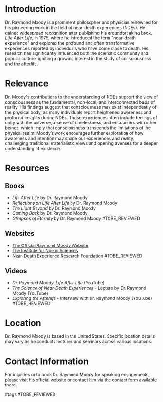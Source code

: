 # Introduction
Dr. Raymond Moody is a prominent philosopher and physician renowned for his pioneering work in the field of near-death experiences (NDEs). He gained widespread recognition after publishing his groundbreaking book, *Life After Life*, in 1975, where he introduced the term "near-death experience" and explored the profound and often transformative experiences reported by individuals who have come close to death. His research has significantly influenced both the scientific community and popular culture, igniting a growing interest in the study of consciousness and the afterlife.

# Relevance
Dr. Moody's contributions to the understanding of NDEs support the view of consciousness as the fundamental, non-local, and interconnected basis of reality. His findings suggest that consciousness may exist independently of the physical body, as many individuals report heightened awareness and profound insights during NDEs. These experiences often include feelings of unity with the universe, a sense of timelessness, and encounters with other beings, which imply that consciousness transcends the limitations of the physical realm. Moody’s work encourages further exploration of how awareness and intention may shape our experiences and reality, challenging traditional materialistic views and opening avenues for a deeper understanding of existence.

# Resources

## Books
- *Life After Life* by Dr. Raymond Moody
- *Reflections on Life After Life* by Dr. Raymond Moody
- *The Light Beyond* by Dr. Raymond Moody
- *Coming Back* by Dr. Raymond Moody
- *Glimpses of Eternity* by Dr. Raymond Moody #TOBE_REVIEWED

## Websites
- [The Official Raymond Moody Website](https://www.raymondmoody.com)
- [The Institute for Noetic Sciences](https://noetic.org)
- [Near-Death Experience Research Foundation](https://nderf.org) #TOBE_REVIEWED

## Videos
- *Dr. Raymond Moody: Life After Life* (YouTube)
- *The Science of Near-Death Experiences* - Lecture by Dr. Raymond Moody (YouTube)
- *Exploring the Afterlife* - Interview with Dr. Raymond Moody (YouTube) #TOBE_REVIEWED

# Location
Dr. Raymond Moody is based in the United States. Specific location details may vary as he conducts lectures and seminars across various locations.

# Contact Information
For inquiries or to book Dr. Raymond Moody for speaking engagements, please visit his official website or contact him via the contact form available there.

#tags 
#TOBE_REVIEWED
